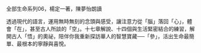 全部生命系列06，楊定一著，陳夢怡朗讀

透過現代的語言，運用無時無刻的念頭與感受，讓注意力從「腦」落回「心」，體會「在」，甚至古人所談的「空」。十七章解說、十四個與生活緊密結合的練習，解開古人「悟」的奧祕，陪伴你我重新探訪華人的智慧寶藏──「參」，活出生命最簡單、最根本的寧靜與喜悅。

